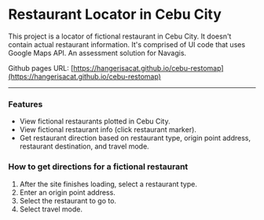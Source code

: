 # Restaurant Locator in Cebu City 
This project is a locator of fictional restaurant in Cebu City. It doesn't contain actual restaurant information. It's comprised of UI code that uses Google Maps API. An assessment solution for Navagis.

Github pages URL: [https://hangerisacat.github.io/cebu-restomap](https://hangerisacat.github.io/cebu-restomap)

---

### Features 

* View fictional restaurants plotted in Cebu City. 
* View fictional restaurant info (click restaurant marker).
* Get restaurant direction based on restaurant type, origin point address, restaurant destination, and travel mode. 

### How to get directions for a fictional restaurant

1. After the site finishes loading, select a restaurant type. 
2. Enter an origin point address. 
3. Select the restaurant to go to. 
4. Select travel mode.

